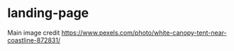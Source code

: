 # landing-page
Main image credit https://www.pexels.com/photo/white-canopy-tent-near-coastline-872831/

